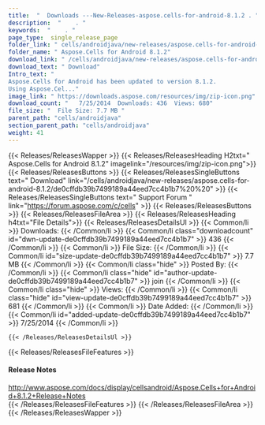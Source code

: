 ```yaml
---
title:  "  Downloads ---New-Releases-aspose.cells-for-android-8.1.2 . " 
description:  "    . " 
keywords:  "    . " 
page_type:  single_release_page
folder_link: " cells/androidjava/new-releases/aspose.cells-for-android-8.1.2/"
folder_name: " Aspose.Cells for Android 8.1.2"
download_link: " /cells/androidjava/new-releases/aspose.cells-for-android-8.1.2/de0cffdb39b7499189a44eed7cc4b1b7"
download_text: " Download"
Intro_text: " 
Aspose.Cells for Android has been updated to version 8.1.2. 
Using Aspose.Cel..."
image_link: " https://downloads.aspose.com/resources/img/zip-icon.png"
download_count: "   7/25/2014  Downloads: 436  Views: 680"
file_size: "  File Size: 7.7 MB "
parent_path: "cells/androidjava"
section_parent_path: "cells/androidjava"
weight: 41 
---
```


{{< Releases/ReleasesWapper >}}
  {{< Releases/ReleasesHeading H2txt=" Aspose.Cells for Android 8.1.2" imagelink="/resources/img/zip-icon.png">}}
  {{< Releases/ReleasesButtons >}}
    {{< Releases/ReleasesSingleButtons text=" Download" link="/cells/androidjava/new-releases/aspose.cells-for-android-8.1.2/de0cffdb39b7499189a44eed7cc4b1b7%20%20" >}}
    {{< Releases/ReleasesSingleButtons text=" Support Forum " link="https://forum.aspose.com/c/cells" >}}
  {{< Releases/ReleasesButtons >}}
  {{< Releases/ReleasesFileArea >}}
    {{< Releases/ReleasesHeading h4txt="File Details">}}
    {{< Releases/ReleasesDetailsUl >}}
            {{< Common/li  >}} Downloads: {{< /Common/li >}} 
      {{< Common/li class="downloadcount" id="dwn-update-de0cffdb39b7499189a44eed7cc4b1b7" >}} 436 {{< /Common/li >}} 
      {{< Common/li  >}} File Size: {{< /Common/li >}} 
      {{< Common/li id="size-update-de0cffdb39b7499189a44eed7cc4b1b7" >}} 7.7 MB {{< /Common/li >}} 
      {{< Common/li  class="hide" >}} Posted By: {{< /Common/li >}} 
      {{< Common/li class="hide" id="author-update-de0cffdb39b7499189a44eed7cc4b1b7" >}} join {{< /Common/li >}} 
      {{< Common/li class="hide"  >}} Views: {{< /Common/li >}} 
      {{< Common/li class="hide" id="view-update-de0cffdb39b7499189a44eed7cc4b1b7" >}} 681 {{< /Common/li >}} 
      {{< Common/li  >}} Date Added: {{< /Common/li >}} 
      {{< Common/li id="added-update-de0cffdb39b7499189a44eed7cc4b1b7" >}} 7/25/2014 {{< /Common/li >}} 

    {{< /Releases/ReleasesDetailsUl >}}

  {{< Releases/ReleasesFileFeatures >}}
      <h4>Release Notes</h4><div><a href="http://www.aspose.com/docs/display/cellsandroid/Aspose.Cells+for+Android+8.1.2+Release+Notes">http://www.aspose.com/docs/display/cellsandroid/Aspose.Cells+for+Android+8.1.2+Release+Notes</a></div>
  {{< /Releases/ReleasesFileFeatures >}}
 {{< /Releases/ReleasesFileArea >}}
{{< /Releases/ReleasesWapper >}}


